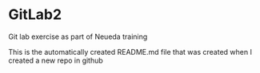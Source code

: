 # GitLab2
Git lab exercise as part of Neueda training

This is the automatically created README.md file that was created when I created a new repo in github
